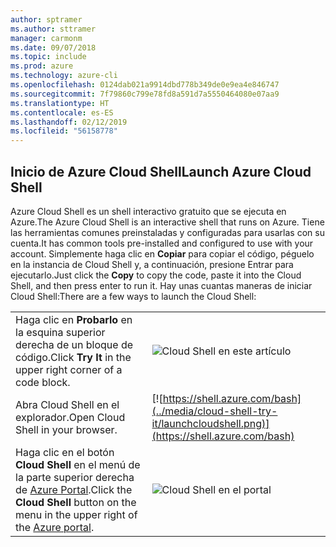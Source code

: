```yaml
---
author: sptramer
ms.author: sttramer
manager: carmonm
ms.date: 09/07/2018
ms.topic: include
ms.prod: azure
ms.technology: azure-cli
ms.openlocfilehash: 0124dab021a9914dbd778b349de0e9ea4e846747
ms.sourcegitcommit: 7f79860c799e78fd8a591d7a5550464080e07aa9
ms.translationtype: HT
ms.contentlocale: es-ES
ms.lasthandoff: 02/12/2019
ms.locfileid: "56158778"
---
```

## <a name="launch-azure-cloud-shell"></a><span data-ttu-id="dcfdb-101">Inicio de Azure Cloud Shell</span><span class="sxs-lookup"><span data-stu-id="dcfdb-101">Launch Azure Cloud Shell</span></span>

<span data-ttu-id="dcfdb-102">Azure Cloud Shell es un shell interactivo gratuito que se ejecuta en Azure.</span><span class="sxs-lookup"><span data-stu-id="dcfdb-102">The Azure Cloud Shell is an interactive shell that runs on Azure.</span></span> <span data-ttu-id="dcfdb-103">Tiene las herramientas comunes preinstaladas y configuradas para usarlas con su cuenta.</span><span class="sxs-lookup"><span data-stu-id="dcfdb-103">It has common tools pre-installed and configured to use with your account.</span></span> <span data-ttu-id="dcfdb-104">Simplemente haga clic en **Copiar** para copiar el código, péguelo en la instancia de Cloud Shell y, a continuación, presione Entrar para ejecutarlo.</span><span class="sxs-lookup"><span data-stu-id="dcfdb-104">Just click the **Copy** to copy the code, paste it into the Cloud Shell, and then press enter to run it.</span></span>  <span data-ttu-id="dcfdb-105">Hay unas cuantas maneras de iniciar Cloud Shell:</span><span class="sxs-lookup"><span data-stu-id="dcfdb-105">There are a few ways to launch the Cloud Shell:</span></span>

|   | |
|-----------------------------------------------|---|
| <span data-ttu-id="dcfdb-106">Haga clic en **Probarlo** en la esquina superior derecha de un bloque de código.</span><span class="sxs-lookup"><span data-stu-id="dcfdb-106">Click **Try It** in the upper right corner of a code block.</span></span> | ![Cloud Shell en este artículo](../media/cloud-shell-try-it/cli-try-it.png) |
| <span data-ttu-id="dcfdb-108">Abra Cloud Shell en el explorador.</span><span class="sxs-lookup"><span data-stu-id="dcfdb-108">Open Cloud Shell in your browser.</span></span> | [![https://shell.azure.com/bash](../media/cloud-shell-try-it/launchcloudshell.png)](https://shell.azure.com/bash) |
| <span data-ttu-id="dcfdb-109">Haga clic en el botón **Cloud Shell** en el menú de la parte superior derecha de [Azure Portal](https://portal.azure.com).</span><span class="sxs-lookup"><span data-stu-id="dcfdb-109">Click the **Cloud Shell** button on the menu in the upper right of the [Azure portal](https://portal.azure.com).</span></span> | ![Cloud Shell en el portal](../media/cloud-shell-try-it/cloud-shell-menu.png) |
